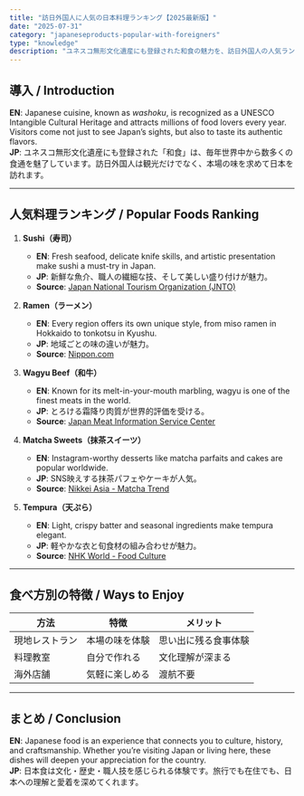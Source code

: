 ```yaml
---
title: "訪日外国人に人気の日本料理ランキング【2025最新版】"
date: "2025-07-31"
category: "japaneseproducts-popular-with-foreigners"
type: "knowledge"
description: "ユネスコ無形文化遺産にも登録された和食の魅力を、訪日外国人の人気ランキング形式で紹介"
---
```


## 導入 / Introduction
**EN**: Japanese cuisine, known as *washoku*, is recognized as a UNESCO Intangible Cultural Heritage and attracts millions of food lovers every year. Visitors come not just to see Japan’s sights, but also to taste its authentic flavors.  
**JP**: ユネスコ無形文化遺産にも登録された「和食」は、毎年世界中から数多くの食通を魅了しています。訪日外国人は観光だけでなく、本場の味を求めて日本を訪れます。

---

## 人気料理ランキング / Popular Foods Ranking

1. **Sushi（寿司）**  
   - **EN**: Fresh seafood, delicate knife skills, and artistic presentation make sushi a must-try in Japan.  
   - **JP**: 新鮮な魚介、職人の繊細な技、そして美しい盛り付けが魅力。  
   - **Source**: [Japan National Tourism Organization (JNTO)](https://www.japan.travel/)

2. **Ramen（ラーメン）**  
   - **EN**: Every region offers its own unique style, from miso ramen in Hokkaido to tonkotsu in Kyushu.  
   - **JP**: 地域ごとの味の違いが魅力。  
   - **Source**: [Nippon.com](https://www.nippon.com/)

3. **Wagyu Beef（和牛）**  
   - **EN**: Known for its melt-in-your-mouth marbling, wagyu is one of the finest meats in the world.  
   - **JP**: とろける霜降り肉質が世界的評価を受ける。  
   - **Source**: [Japan Meat Information Service Center](https://www.jmi.or.jp/)

4. **Matcha Sweets（抹茶スイーツ）**  
   - **EN**: Instagram-worthy desserts like matcha parfaits and cakes are popular worldwide.  
   - **JP**: SNS映えする抹茶パフェやケーキが人気。  
   - **Source**: [Nikkei Asia - Matcha Trend](https://asia.nikkei.com/)

5. **Tempura（天ぷら）**  
   - **EN**: Light, crispy batter and seasonal ingredients make tempura elegant.  
   - **JP**: 軽やかな衣と旬食材の組み合わせが魅力。  
   - **Source**: [NHK World - Food Culture](https://www3.nhk.or.jp/nhkworld/)

---

## 食べ方別の特徴 / Ways to Enjoy
| 方法 | 特徴 | メリット |
|------|------|----------|
| 現地レストラン | 本場の味を体験 | 思い出に残る食事体験 |
| 料理教室 | 自分で作れる | 文化理解が深まる |
| 海外店舗 | 気軽に楽しめる | 渡航不要 |

---

## まとめ / Conclusion
**EN**: Japanese food is an experience that connects you to culture, history, and craftsmanship. Whether you’re visiting Japan or living here, these dishes will deepen your appreciation for the country.  
**JP**: 日本食は文化・歴史・職人技を感じられる体験です。旅行でも在住でも、日本への理解と愛着を深めてくれます。
